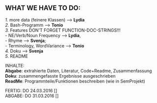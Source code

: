 WHAT WE HAVE TO DO:
---
*1.* more data (feinere Klassen) --> **Lydia**  
*2.* Bash-Programm --> **Tonio**   
*3.* Features DON'T FORGET FUNCTION-DOC-STRINGS!!!  
    - NE/Verb/Noun Frequency --> **Lydia**,     
    - Rhyme --> **Svenja**;     
    - Terminology, WordVariance  -->  **Tonio**   
*4.* Doku --> **Svenja**   
*5.* README  

INHALTE:    
**Abgabe**: extrahierte Daten, Literatur, Code+Readme, Zusammenfassung  
**Doku**: zusammengefasste Ergebnisse ausgeschrieben  
**ReadMe**: Programmteile/Funktionen beschreiben (wie in SemProjekt)  

FERTIG: DO 24.03.2016  []  
ABGABE: DO 31.03.2016  []  
